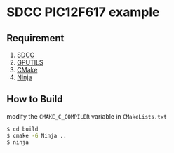 # SDCC PIC12F617 example

## Requirement

1. [SDCC](https://sourceforge.net/projects/sdcc/files/)
2. [GPUTILS](https://sourceforge.net/projects/gputils/files/)
3. [CMake](https://github.com/Kitware/CMake/releases)
4. [Ninja](https://github.com/ninja-build/ninja/releases)

## How to Build

modify the `CMAKE_C_COMPILER` variable in `CMakeLists.txt`

```bash
$ cd build
$ cmake -G Ninja ..
$ ninja
```
